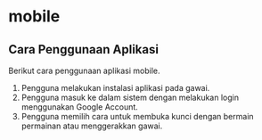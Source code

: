# mobile

## Cara Penggunaan Aplikasi
Berikut cara penggunaan aplikasi mobile.
1. Pengguna melakukan instalasi aplikasi pada gawai.
2. Pengguna masuk ke dalam sistem dengan melakukan login menggunakan Google Account.
3. Pengguna memilih cara untuk membuka kunci dengan bermain permainan atau menggerakkan gawai.